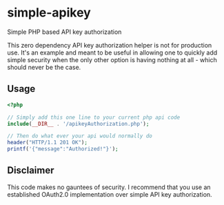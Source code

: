 # simple-apikey
Simple PHP based API key authorization

This zero dependency API key authorization helper is not for production use. It's an example and meant to be useful in allowing one to quickly add simple security when the only other option is having nothing at all - which should never be the case.

## Usage
```php
<?php

// Simply add this one line to your current php api code
include(__DIR__ . '/apikeyAuthorization.php');

// Then do what ever your api would normally do
header("HTTP/1.1 201 OK");
printf('{"message":"Authorized!"}');

```

## Disclaimer
This code makes no gauntees of security. I recommend that you use an established OAuth2.0 implementation over simple API key authorization.

